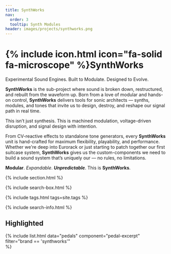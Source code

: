 ```yaml
---
title: SynthWorks
nav:
  order: 3
  tooltip: Synth Modules
header: images/projects/synthworks.png
---
```


# {% include icon.html icon="fa-solid fa-microscope" %}SynthWorks

Experimental Sound Engines. Built to Modulate. Designed to Evolve.

**SynthWorks** is the sub-project where sound is broken down, restructured, and rebuilt from the waveform up. Born from a love of modular and hands-on control, **SynthWorks** delivers tools for sonic architects — synths, modules, and tones that invite us to design, destroy, and reshape our signal path in real time.

This isn’t just synthesis.
This is machined modulation, voltage-driven disruption, and signal design with intention.

From CV-reactive effects to standalone tone generators, every **SynthWorks** unit is hand-crafted for maximum flexibility, playability, and performance. Whether we're deep into Eurorack or just starting to patch together our first suitcase system, **SynthWorks** gives us the custom-components we need to build a sound system that’s uniquely our — no rules, no limitations.

**Modular**. _Expandable_. **_Unpredictable_**.
This is **SynthWorks**.

{% include section.html %}

{% include search-box.html %}

{% include tags.html tags=site.tags %}

{% include search-info.html %}

## Highlighted

{%
  include list.html
  data="pedals"
  component="pedal-excerpt" 
  filter="brand == 'synthworks'"  
%}

